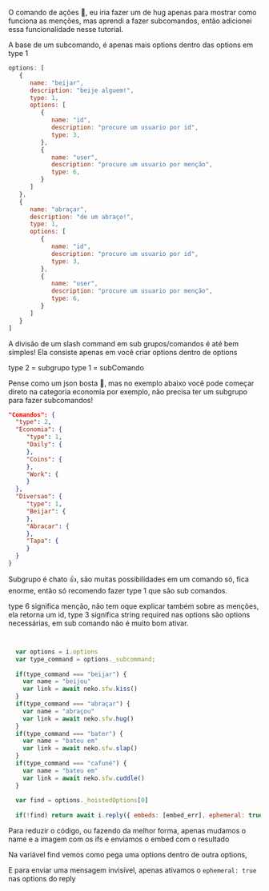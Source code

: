 O comando de ações 🐔, eu iria fazer um de hug apenas para mostrar como funciona as menções, mas aprendi a fazer subcomandos, então adicionei essa funcionalidade nesse tutorial.

A base de um subcomando, é apenas mais options dentro das options em type 1

```js
options: [
   {
      name: "beijar", 
      description: "beije alguem!",
      type: 1,
      options: [
         {
            name: "id", 
            description: "procure um usuario por id",
            type: 3,
         },
         {
            name: "user", 
            description: "procure um usuario por menção",
            type: 6,
         }
      ]
   },
   {
      name: "abraçar", 
      description: "de um abraço!",
      type: 1,
      options: [
         {
            name: "id", 
            description: "procure um usuario por id",
            type: 3,
         },
         {
            name: "user", 
            description: "procure um usuario por menção",
            type: 6,
         }
      ]
   }
]
```

A divisão de um slash command em sub grupos/comandos é até bem simples!
Ela consiste apenas em você criar options dentro de options

type 2 = subgrupo
type 1 = subComando

Pense como um json bosta 🤡, mas no exemplo abaixo você pode começar direto na categoria economia por exemplo, não precisa ter um subgrupo para fazer subcomandos!

```json 
"Comandos": {
  "type": 2,
  "Economia": {
     "type": 1,
     "Daily": { 
     },
     "Coins": {
     },
     "Work": {
     }
  },
  "Diversao": {
     "type": 1,
     "Beijar": {
     },
     "Abracar": {
     },
     "Tapa": {
     }
  }
}
```


Subgrupo é chato 👍, são muitas possibilidades em um comando só, fica enorme, então só recomendo fazer type 1 que são sub comandos.


type 6 significa menção, não tem oque explicar também sobre as menções, ela retorna um id, 
type 3 significa string
required nas options são options necessárias, em sub comando não é muito bom ativar.

```js


  var options = i.options
  var type_command = options._subcommand; 
     
  if(type_command === "beijar") {
    var name = "beijou"
    var link = await neko.sfw.kiss()
  }
  if(type_command === "abraçar") {
    var name = "abraçou"
    var link = await neko.sfw.hug()
  }
  if(type_command === "bater") {
    var name = "bateu em"
    var link = await neko.sfw.slap()
  }
  if(type_command === "cafuné") {
    var name = "bateu em"
    var link = await neko.sfw.cuddle()
  }
  
  var find = options._hoistedOptions[0]
  
  if(!find) return await i.reply({ embeds: [embed_err], ephemeral: true });

```
Para reduzir o código, ou fazendo da melhor forma, apenas mudamos o name e a imagem com os ifs e enviamos o embed com o resultado

Na variável find vemos como pega uma options dentro de outra options, 

E para enviar uma mensagem invisível, apenas ativamos o `ephemeral: true` nas options do reply 


